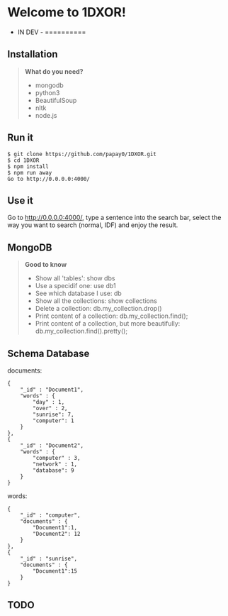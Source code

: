 Welcome to 1DXOR!
===================

- IN DEV -
==========

Installation
-------------
> **What do you need?**
>
> - mongodb
> - python3
> - BeautifulSoup
> - nltk
> - node.js

Run it
------

```
$ git clone https://github.com/papay0/1DXOR.git
$ cd 1DXOR
$ npm install
$ npm run away
Go to http://0.0.0.0:4000/
```

Use it
------

Go to http://0.0.0.0:4000/, type a sentence into the search bar, select the way you want to search (normal, IDF) and enjoy the result.

MongoDB
-------
> **Good to know**
>
> - Show all 'tables': show dbs
> - Use a specidif one: use db1
> - See which database I use: db
> - Show all the collections: show collections
> - Delete a collection: db.my_collection.drop()
> - Print content of a collection: db.my_collection.find();
> - Print content of a collection, but more beautifully: db.my_collection.find().pretty();

Schema Database
---------------

documents:
```
{
    "_id" : "Document1",
    "words" : {
        "day" : 1,
        "over" : 2,
        "sunrise": 7,
        "computer": 1
    }
},
{
    "_id" : "Document2",
    "words" : {
        "computer" : 3,
        "network" : 1,
        "database": 9
    }
}
```

words:
```
{
    "_id" : "computer",
    "documents" : {
        "Document1":1,
        "Document2": 12
    }
},
{
    "_id" : "sunrise",
    "documents" : {
        "Document1":15
    }
}
```

TODO
-------------
